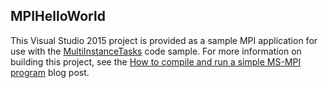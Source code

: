 ## MPIHelloWorld

This Visual Studio 2015 project is provided as a sample MPI application for use
with the [MultiInstanceTasks](../README.md) code sample. For more information
on building this project, see the [How to compile and run a simple MS-MPI
program][msmpi_howto] blog post.

[msmpi_howto]: http://blogs.technet.com/b/windowshpc/archive/2015/02/02/how-to-compile-and-run-a-simple-ms-mpi-program.aspx
